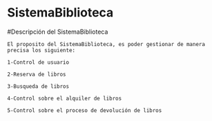 # SistemaBiblioteca

#Descripción del SistemaBiblioteca

	El proposito del SistemaBiblioteca, es poder gestionar de manera precisa los siguiente:
	
	1-Control de usuario
	
	2-Reserva de libros
	
	3-Busqueda de libros
	
	4-Control sobre el alquiler de libros
	
	5-Control sobre el proceso de devolución de libros